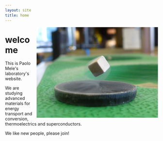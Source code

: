 ```yaml
---
layout: site
title: home
---
```


<a href="https://www.flickr.com/photos/tprentice/9267447818/"><img style="float: right; width: 400px;" src="/images/super_trevor.jpg" /></a>

# welcome

This is Paolo Mele's laboratory's website.

We are studying advanced materials for energy transport and conversion, thermoelectrics and superconductors.

We like new people, please join!

